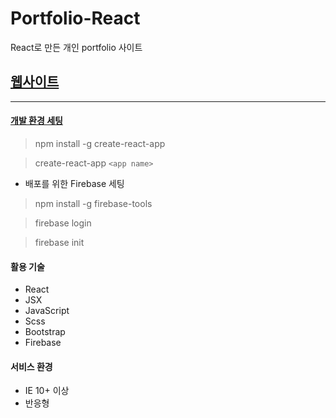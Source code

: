 # Portfolio-React
React로 만든 개인 portfolio 사이트  

## [웹사이트](https://th-portfolio.firebaseapp.com/)

---

#### [개발 환경 세팅](https://github.com/facebookincubator/create-react-app)

> npm install -g create-react-app  

> create-react-app `<app name>`  

- 배포를 위한 Firebase 세팅

> npm install -g firebase-tools  

> firebase login  

> firebase init  

#### 활용 기술

  - React
  - JSX
  - JavaScript
  - Scss
  - Bootstrap
  - Firebase

#### 서비스 환경

  - IE 10+ 이상
  - 반응형